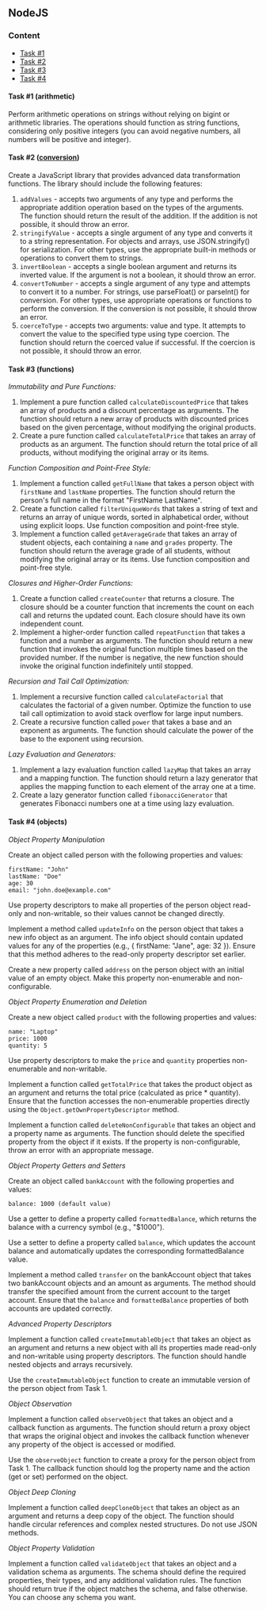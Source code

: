 ## NodeJS

### Content
- [Task #1](#task1)
- [Task #2](#task2)
- [Task #3](#task3)
- [Task #4](#task4)

<a id="task1"></a>
#### Task #1 (arithmetic)

Perform arithmetic operations on strings without relying on bigint or arithmetic libraries. The operations should function as string functions, considering only positive integers (you can avoid negative numbers, all numbers will be positive and integer).

<a id="task2"></a>
#### Task #2 ([conversion](https://github.com/hizmailovich/conversion))

Create a JavaScript library that provides advanced data transformation functions. The library should include the following features:
1. `addValues` - accepts two arguments of any type and performs the appropriate addition operation based on the types of the arguments. The function should return the result of the addition. If the addition is not possible, it should throw an error.
2. `stringifyValue` - accepts a single argument of any type and converts it to a string representation. For objects and arrays, use JSON.stringify() for serialization. For other types, use the appropriate built-in methods or operations to convert them to strings.
3. `invertBoolean` - accepts a single boolean argument and returns its inverted value. If the argument is not a boolean, it should throw an error. 
4. `convertToNumber` - accepts a single argument of any type and attempts to convert it to a number. For strings, use parseFloat() or parseInt() for conversion. For other types, use appropriate operations or functions to perform the conversion. If the conversion is not possible, it should throw an error. 
5. `coerceToType` - accepts two arguments: value and type. It attempts to convert the value to the specified type using type coercion. The function should return the coerced value if successful. If the coercion is not possible, it should throw an error.

<a id="task3"></a>
#### Task #3 (functions)

*Immutability and Pure Functions:*
1. Implement a pure function called `calculateDiscountedPrice` that takes an array of products and a discount percentage as arguments. The function should return a new array of products with discounted prices based on the given percentage, without modifying the original products.
2. Create a pure function called `calculateTotalPrice` that takes an array of products as an argument. The function should return the total price of all products, without modifying the original array or its items.

*Function Composition and Point-Free Style:*
1. Implement a function called `getFullName` that takes a person object with `firstName` and `lastName` properties. The function should return the person's full name in the format "FirstName LastName".
2. Create a function called `filterUniqueWords` that takes a string of text and returns an array of unique words, sorted in alphabetical order, without using explicit loops. Use function composition and point-free style.
3. Implement a function called `getAverageGrade` that takes an array of student objects, each containing a `name` and `grades` property. The function should return the average grade of all students, without modifying the original array or its items. Use function composition and point-free style.

*Closures and Higher-Order Functions:*
1. Create a function called `createCounter` that returns a closure. The closure should be a counter function that increments the count on each call and returns the updated count. Each closure should have its own independent count.
2. Implement a higher-order function called `repeatFunction` that takes a function and a number as arguments. The function should return a new function that invokes the original function multiple times based on the provided number. If the number is negative, the new function should invoke the original function indefinitely until stopped.

*Recursion and Tail Call Optimization:*
1. Implement a recursive function called `calculateFactorial` that calculates the factorial of a given number. Optimize the function to use tail call optimization to avoid stack overflow for large input numbers.
2. Create a recursive function called `power` that takes a base and an exponent as arguments. The function should calculate the power of the base to the exponent using recursion.

*Lazy Evaluation and Generators:*
1. Implement a lazy evaluation function called `lazyMap` that takes an array and a mapping function. The function should return a lazy generator that applies the mapping function to each element of the array one at a time.
2. Create a lazy generator function called `fibonacciGenerator` that generates Fibonacci numbers one at a time using lazy evaluation.

<a id="task4"></a>
#### Task #4 (objects)

*Object Property Manipulation*

Create an object called person with the following properties and values:
```
firstName: "John"
lastName: "Doe"
age: 30
email: "john.doe@example.com"
```
Use property descriptors to make all properties of the person object read-only and non-writable, so their values cannot be changed directly.

Implement a method called `updateInfo` on the person object that takes a new info object as an argument. The info object should contain updated values for any of the properties (e.g., { firstName: "Jane", age: 32 }). Ensure that this method adheres to the read-only property descriptor set earlier.

Create a new property called `address` on the person object with an initial value of an empty object. Make this property non-enumerable and non-configurable.

*Object Property Enumeration and Deletion*

Create a new object called `product` with the following properties and values:
```
name: "Laptop"
price: 1000
quantity: 5
```
Use property descriptors to make the `price` and `quantity` properties non-enumerable and non-writable.

Implement a function called `getTotalPrice` that takes the product object as an argument and returns the total price (calculated as price * quantity). Ensure that the function accesses the non-enumerable properties directly using the `Object.getOwnPropertyDescriptor` method.

Implement a function called `deleteNonConfigurable` that takes an object and a property name as arguments. The function should delete the specified property from the object if it exists. If the property is non-configurable, throw an error with an appropriate message.

*Object Property Getters and Setters*

Create an object called `bankAccount` with the following properties and values:
```
balance: 1000 (default value)
```
Use a getter to define a property called `formattedBalance`, which returns the balance with a currency symbol (e.g., "$1000").

Use a setter to define a property called `balance`, which updates the account balance and automatically updates the corresponding formattedBalance value.

Implement a method called `transfer` on the bankAccount object that takes two bankAccount objects and an amount as arguments. The method should transfer the specified amount from the current account to the target account. Ensure that the `balance` and `formattedBalance` properties of both accounts are updated correctly.

*Advanced Property Descriptors*

Implement a function called `createImmutableObject` that takes an object as an argument and returns a new object with all its properties made read-only and non-writable using property descriptors. The function should handle nested objects and arrays recursively.

Use the `createImmutableObject` function to create an immutable version of the person object from Task 1.

*Object Observation*

Implement a function called `observeObject` that takes an object and a callback function as arguments. The function should return a proxy object that wraps the original object and invokes the callback function whenever any property of the object is accessed or modified.

Use the `observeObject` function to create a proxy for the person object from Task 1. The callback function should log the property name and the action (get or set) performed on the object.

*Object Deep Cloning*

Implement a function called `deepCloneObject` that takes an object as an argument and returns a deep copy of the object. The function should handle circular references and complex nested structures. Do not use JSON methods.

*Object Property Validation*

Implement a function called `validateObject` that takes an object and a validation schema as arguments. The schema should define the required properties, their types, and any additional validation rules. The function should return true if the object matches the schema, and false otherwise. You can choose any schema you want.